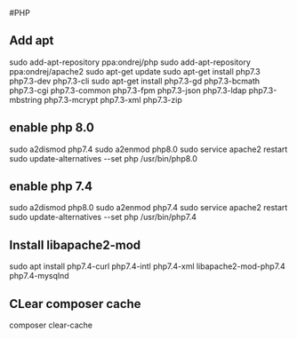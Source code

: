 #PHP


## Add apt
sudo add-apt-repository ppa:ondrej/php
sudo add-apt-repository ppa:ondrej/apache2
sudo apt-get update
sudo apt-get install php7.3 php7.3-dev php7.3-cli
sudo apt-get install php7.3-gd php7.3-bcmath php7.3-cgi php7.3-common php7.3-fpm php7.3-json php7.3-ldap php7.3-mbstring php7.3-mcrypt php7.3-xml php7.3-zip

## enable php 8.0

sudo a2dismod php7.4
sudo a2enmod php8.0
sudo service apache2 restart
sudo update-alternatives --set php /usr/bin/php8.0

## enable php 7.4

sudo a2dismod php8.0
sudo a2enmod php7.4
sudo service apache2 restart
sudo update-alternatives --set php /usr/bin/php7.4

## Install libapache2-mod

sudo apt install php7.4-curl php7.4-intl php7.4-xml libapache2-mod-php7.4 php7.4-mysqlnd


## CLear composer cache
composer clear-cache